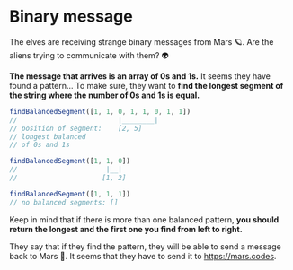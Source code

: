 # Binary message

The elves are receiving strange binary messages from Mars 🪐. Are the aliens trying to communicate with them? 👽

**The message that arrives is an array of 0s and 1s.** It seems they have found a pattern… To make sure, they want to **find the longest segment of the string where the number of 0s and 1s is equal.**

```js
findBalancedSegment([1, 1, 0, 1, 1, 0, 1, 1])
//                         |________|
// position of segment:    [2, 5]
// longest balanced
// of 0s and 1s

findBalancedSegment([1, 1, 0])
//                      |__|
//                     [1, 2]

findBalancedSegment([1, 1, 1])
// no balanced segments: []
```

Keep in mind that if there is more than one balanced pattern, **you should return the longest and the first one you find from left to right.**

They say that if they find the pattern, they will be able to send a message back to Mars 🚀. It seems that they have to send it to https://mars.codes.
